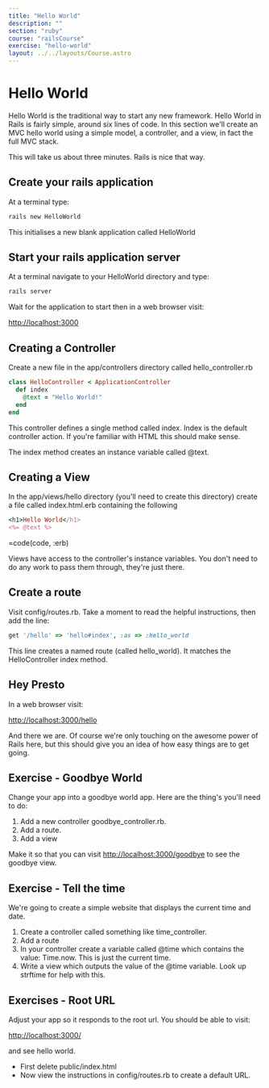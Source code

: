 ```yaml
---
title: "Hello World"
description: ""
section: "ruby"
course: "railsCourse"
exercise: "hello-world"
layout: ../../layouts/Course.astro
---
```


# Hello World

Hello World is the traditional way to start any new framework. Hello World in Rails is fairly simple, around six lines of code. In this section we'll create an MVC hello world using a simple model, a controller, and a view, in fact the full MVC stack.

This will take us about three minutes. Rails is nice that way.

## Create your rails application

At a terminal type:

```sh
rails new HelloWorld
```

This initialises a new blank application called HelloWorld

## Start your rails application server

At a terminal navigate to your HelloWorld directory and type:

```sh
rails server
```

Wait for the application to start then in a web browser visit:

<http://localhost:3000>

## Creating a Controller

Create a new file in the app/controllers directory called hello_controller.rb

```ruby
class HelloController < ApplicationController
  def index
    @text = "Hello World!"
  end
end
```

This controller defines a single method called index. Index is the default controller action. If you're familiar with HTML this should make sense.

The index method creates an instance variable called @text.

## Creating a View

In the app/views/hello directory (you'll need to create this directory) create a file called index.html.erb containing the following

```ruby
<h1>Hello World</h1>
<%= @text %>
```

=code(code, :erb)

Views have access to the controller's instance variables. You don't need to do any work to pass them through, they're just there.

## Create a route

Visit config/routes.rb. Take a moment to read the helpful instructions, then add the line:

```ruby
get '/hello' => 'hello#index', :as => :hello_world
```

This line creates a named route (called hello_world). It matches the HelloController index method.

## Hey Presto

In a web browser visit:

<http://localhost:3000/hello>

And there we are. Of course we're only touching on the awesome power of Rails here, but this should give you an idea of how easy things are to get going.

## Exercise - Goodbye World

Change your app into a goodbye world app. Here are the thing's you'll need to do:

1. Add a new controller goodbye_controller.rb.
2. Add a route.
3. Add a view

Make it so that you can visit <http://localhost:3000/goodbye> to see the goodbye view.

## Exercise - Tell the time

We're going to create a simple website that displays the current time and date.

1. Create a controller called something like time_controller.
2. Add a route
3. In your controller create a variable called @time which contains the value: Time.now. This is just the current time.
4. Write a view which outputs the value of the @time variable. Look up strftime for help with this.

## Exercises - Root URL

Adjust your app so it responds to the root url. You should be able to visit:

<http://localhost:3000/>

and see hello world.

- First delete public/index.html
- Now view the instructions in config/routes.rb to create a default URL.
